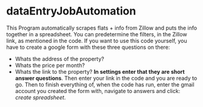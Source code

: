 # dataEntryJobAutomation
 This Program automatically scrapes flats + info from Zillow and puts the info together in a spreadsheet. You can predetermine the filters, in the Zillow link, as mentioned in the code. If you want to use this code yourself, you have to create a google form with these three questions on there:
 - Whats the address of the property?
 - Whats the price per month?
 - Whats the link to the property?
**In settings enter that they are short answer questions**.
Then enter your link in the code and you are ready to go.
Then to finish everything of, when the code has run, enter the gmail account you created the form with, navigate to answers and click: *create spreadsheet*.
